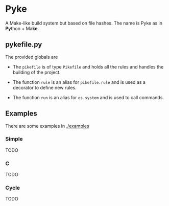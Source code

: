 # Pyke

A Make-like build system but based on file hashes. The name is Pyke as in **Py**thon + Ma**ke**.

## pykefile.py

The provided globals are 

- The `pikefile` is of type `Pikefile` and holds all the rules and handles the building of the project.

- The function `rule` is an alias for `pikefile.rule` and is used as a decorator to define new rules.

- The function `run` is an alias for `os.system` and is used to call commands.

## Examples

There are some examples in [./examples](./examples)

### Simple

TODO

### C

TODO

### Cycle

TODO




